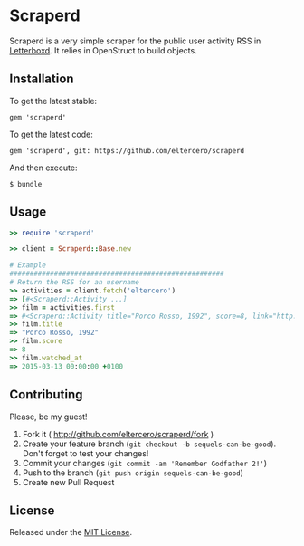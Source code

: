# Scraperd

Scraperd is a very simple scraper for the public user activity RSS in [Letterboxd](http://letterboxd.com). It relies in OpenStruct to build objects.


## Installation

To get the latest stable:

    gem 'scraperd'

To get the latest code:

    gem 'scraperd', git: https://github.com/eltercero/scraperd

And then execute:

    $ bundle

## Usage

```ruby
>> require 'scraperd'

>> client = Scraperd::Base.new

# Example
#####################################################
# Return the RSS for an username
>> activities = client.fetch('eltercero')
=> [#<Scraperd::Activity ...]
>> film = activities.first
=> #<Scraperd::Activity title="Porco Rosso, 1992", score=8, link="http://letterboxd.com/eltercero/film/porco-rosso/", film_link="http://letterboxd.com/film/porco-rosso/", watched_at=2015-03-13 00:00:00 +0100, added_at=2015-03-13 22:52:18 +0100, original_response=#<Hashie::Mash dc_creator="V\xC3\xADctor" description="<p><img src=\"http://zardoz.cf.letterboxd.com/resized/film-poster/4/5/1/3/0/45130-porco-rosso-0-150-0-222-crop.jpg\"/></p> <p>Watched on Friday March 13, 2015.</p>" guid="letterboxd-watch-7901161" link="http://letterboxd.com/eltercero/film/porco-rosso/" pubDate=2015-03-13 22:52:18 +0100 title="Porco Rosso, 1992 - \xE2\x98\x85\xE2\x98\x85\xE2\x98\x85\xE2\x98\x85">>
>> film.title
=> "Porco Rosso, 1992"
>> film.score
=> 8
>> film.watched_at
=> 2015-03-13 00:00:00 +0100
```

## Contributing

Please, be my guest!

1. Fork it ( http://github.com/eltercero/scraperd/fork )
2. Create your feature branch (`git checkout -b sequels-can-be-good`). Don't forget to test your changes!
3. Commit your changes (`git commit -am 'Remember Godfather 2!'`)
4. Push to the branch (`git push origin sequels-can-be-good`)
5. Create new Pull Request

## License

Released under the [MIT License](http://opensource.org/licenses/MIT).
